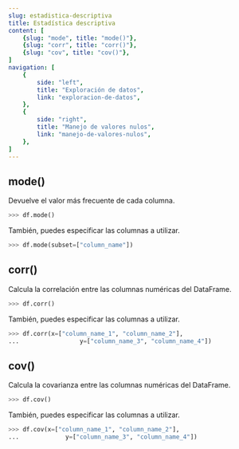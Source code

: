 ```yaml
---
slug: estadistica-descriptiva
title: Estadística descriptiva
content: [
	{slug: "mode", title: "mode()"},
	{slug: "corr", title: "corr()"},
	{slug: "cov", title: "cov()"},
]
navigation: [
	{
		side: "left",
		title: "Exploración de datos",
		link: "exploracion-de-datos",
	},
	{
		side: "right",
		title: "Manejo de valores nulos",	
		link: "manejo-de-valores-nulos",
	},
]
---
```


## mode()

Devuelve el valor más frecuente de cada columna.

```python
>>> df.mode()
```

También, puedes especificar las columnas a utilizar.

```python
>>> df.mode(subset=["column_name"])
```

## corr()

Calcula la correlación entre las columnas numéricas del DataFrame.

```python
>>> df.corr()
```

También, puedes especificar las columnas a utilizar.

```python
>>> df.corr(x=["column_name_1", "column_name_2"], 
...					y=["column_name_3", "column_name_4"])
```

## cov()

Calcula la covarianza entre las columnas numéricas del DataFrame.

```python
>>> df.cov()
```

También, puedes especificar las columnas a utilizar.

```python
>>> df.cov(x=["column_name_1", "column_name_2"], 
...				y=["column_name_3", "column_name_4"])
```
